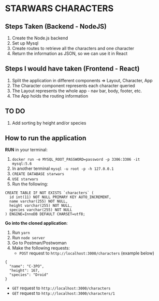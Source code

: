 # STARWARS CHARACTERS

## Steps Taken (Backend - NodeJS)

1. Create the Node.js backend
2. Set up Mysql
3. Create routes to retrieve all the characters and one character
4. Return the information as JSON, so we can use it in React

## Steps I would have taken (Frontend - React)

1. Split the application in different components => Layout, Character, App
2. The Character component represents each character queried
3. The Layout represents the whole app - nav bar, body, footer, etc.
4. The App holds the routing information

## TO DO

1. Add sorting by height and/or species

## How to run the application

**RUN** in your terminal: 
1. `docker run -e MYSQL_ROOT_PASSWORD=password -p 3306:3306 -it mysql:5.6` 
2. In another terminal `mysql -u root -p -h 127.0.0.1`
3. `CREATE DATABASE starwars`
4. `USE starwars`
5. Run the following:
```
CREATE TABLE IF NOT EXISTS `characters` (
  id int(11) NOT NULL PRIMARY KEY AUTO_INCREMENT,
  name varchar(255) NOT NULL,
  height varchar(255) NOT NULL,
  species varchar(255) NOT NULL
) ENGINE=InnoDB DEFAULT CHARSET=utf8;
```

**Go into the cloned application**:
1. Run `yarn`
2. Run `node server`
3. Go to Postman/Postwoman
4. Make the following requests:
   * `POST` request to `http://localhost:3000/characters` (example below)
  
```
{
  "name": "C-3PO",
  "height": 167,
  "species": "Droid"
}
```

   * `GET` request to `http://localhost:3000/characters`
   * `GET` request to `http://localhost:3000/characters/1`